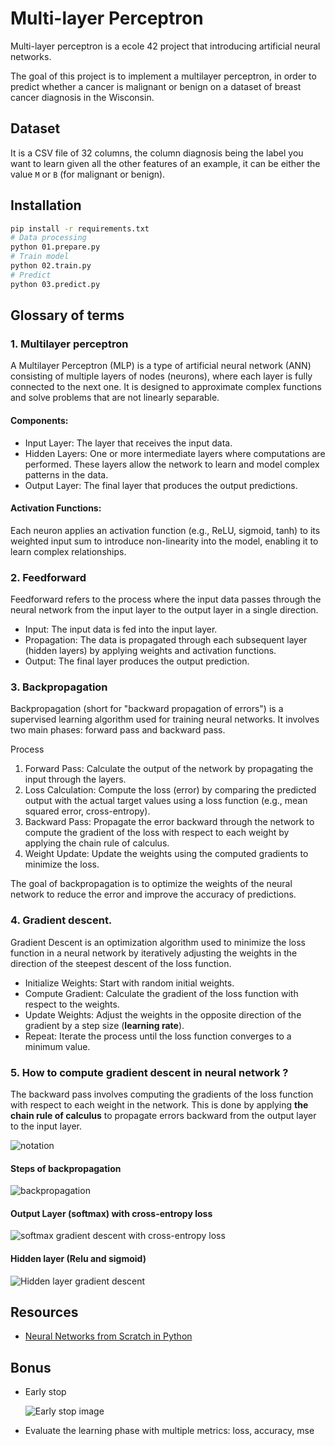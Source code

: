 # Multi-layer Perceptron

Multi-layer perceptron is a ecole 42 project that introducing artificial neural networks.

The goal of this project is to implement a multilayer perceptron, in order to predict whether a cancer is malignant or benign on a dataset of breast cancer diagnosis in the Wisconsin.

## Dataset

It is a CSV file of 32 columns, the column diagnosis being the label you want to learn given all the other features of an example, it can be either the value `M` or `B` (for malignant or benign).

## Installation

```bash
pip install -r requirements.txt
# Data processing
python 01.prepare.py
# Train model
python 02.train.py
# Predict
python 03.predict.py
```

## Glossary of terms

### 1. Multilayer perceptron

A Multilayer Perceptron (MLP) is a type of artificial neural network (ANN) consisting of multiple layers of nodes (neurons), where each layer is fully connected to the next one. It is designed to approximate complex functions and solve problems that are not linearly separable.

#### Components:

- Input Layer: The layer that receives the input data.
- Hidden Layers: One or more intermediate layers where computations are performed. These layers allow the network to learn and model complex patterns in the data.
- Output Layer: The final layer that produces the output predictions.

#### Activation Functions:

Each neuron applies an activation function (e.g., ReLU, sigmoid, tanh) to its weighted input sum to introduce non-linearity into the model, enabling it to learn complex relationships.

### 2. Feedforward

Feedforward refers to the process where the input data passes through the neural network from the input layer to the output layer in a single direction.

- Input: The input data is fed into the input layer.
- Propagation: The data is propagated through each subsequent layer (hidden layers) by applying weights and activation functions.
- Output: The final layer produces the output prediction.

### 3. Backpropagation

Backpropagation (short for "backward propagation of errors") is a supervised learning algorithm used for training neural networks. It involves two main phases: forward pass and backward pass.

Process

1. Forward Pass: Calculate the output of the network by propagating the input through the layers.
2. Loss Calculation: Compute the loss (error) by comparing the predicted output with the actual target values using a loss function (e.g., mean squared error, cross-entropy).
3. Backward Pass: Propagate the error backward through the network to compute the gradient of the loss with respect to each weight by applying the chain rule of calculus.
4. Weight Update: Update the weights using the computed gradients to minimize the loss.

The goal of backpropagation is to optimize the weights of the neural network to reduce the error and improve the accuracy of predictions.

### 4. Gradient descent.

Gradient Descent is an optimization algorithm used to minimize the loss function in a neural network by iteratively adjusting the weights in the direction of the steepest descent of the loss function.

- Initialize Weights: Start with random initial weights.
- Compute Gradient: Calculate the gradient of the loss function with respect to the weights.
- Update Weights: Adjust the weights in the opposite direction of the gradient by a step size (**learning rate**).
- Repeat: Iterate the process until the loss function converges to a minimum value.

### 5. How to compute gradient descent in neural network ?

The backward pass involves computing the gradients of the loss function with respect to each weight in the network. This is done by applying **the chain rule of calculus** to propagate errors backward from the output layer to the input layer.

![notation](https://images.prismic.io/shortcut-french/Zpq6Mh5LeNNTxUL6_notation.png?auto=format,compress)

#### Steps of backpropagation

![backpropagation](https://images.prismic.io/shortcut-french/Zpq9OR5LeNNTxUMq_steps-backpropagation.png?auto=format,compress)

#### Output Layer (softmax) with cross-entropy loss

![softmax gradient descent with cross-entropy loss](https://images.prismic.io/shortcut-french/Zpq5ph5LeNNTxULp_softmax-gradient.png?auto=format,compress)

#### Hidden layer (Relu and sigmoid)

![Hidden layer gradient descent](https://images.prismic.io/shortcut-french/Zpq6xB5LeNNTxUMB_hidden-layer.png?auto=format,compress)

## Resources

- [Neural Networks from Scratch in Python](https://www.youtube.com/playlist?list=PLQVvvaa0QuDcjD5BAw2DxE6OF2tius3V3)

## Bonus

- Early stop

  ![Early stop image](https://production-media.paperswithcode.com/methods/Screen_Shot_2020-05-28_at_12.59.56_PM_1D7lrVF.png)

- Evaluate the learning phase with multiple metrics: loss, accuracy, mse
